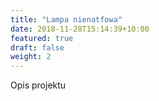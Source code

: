 ```yaml
---
title: "Lampa nienatfowa"
date: 2018-11-28T15:14:39+10:00
featured: true
draft: false
weight: 2
---
```


Opis projektu
